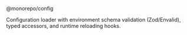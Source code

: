 @monorepo/config

Configuration loader with environment schema validation (Zod/Envalid), typed accessors, and runtime reloading hooks.
